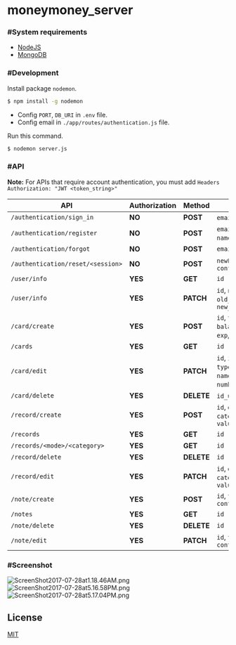 # moneymoney_server

### #System requirements
  - [NodeJS](https://nodejs.org/en/)
  - [MongoDB](https://www.mongodb.com)
  
### #Development
Install package `nodemon`.
```sh
$ npm install -g nodemon
```
  - Config `PORT`, `DB_URI` in `.env` file.
  - Config email in `./app/routes/authentication.js` file.  

Run this command.
```sh
$ nodemon server.js
```

### #API

**Note:** For APIs that require account authentication, you must add `Headers Authorization: "JWT <token_string>"`

API | Authorization | Method | Params
----|-------------|--------|-------
`/authentication/sign_in`|**NO**|**POST**|`email`, `password`|String, String
`/authentication/register`|**NO**|**POST**|`email`, `password`, `name`, `avatar`
`/authentication/forgot`|**NO**|**POST**|`email`
`/authentication/reset/<session>`|**NO**|**POST**|`newPassword`, `confirmPassword`
`/user/info`|**YES**|**GET**|`id`
`/user/info`|**YES**|**PATCH**|`id`, `name`, `avatar`, `old_password`, `new_password`
`/card/create`|**YES**|**POST**|`id`, `type`, `balance`, `name`, `exp`, `number`, `cvv`
`/cards`|**YES**|**GET**|`id`
`/card/edit`|**YES**|**PATCH**|`id`, `id_user`, `type`, `balance`, `name`, `exp`, `number`, `cvv`
`/card/delete`|**YES**|**DELETE**|`id_user`, `id`
`/record/create`|**YES**|**POST**|`id`, `datetime`, `category`, `card`, `value`
`/records`|**YES**|**GET**|`id`
`/records/<mode>/<category>`|**YES**|**GET**|`id`
`/record/delete`|**YES**|**DELETE**|`id`
`/record/edit`|**YES**|**PATCH**|`id`, `datetime`, `category`, `card`, `value`
`/note/create`|**YES**|**POST**|`id`, `title`, `content`
`/notes`|**YES**|**GET**|`id`
`/note/delete`|**YES**|**DELETE**|`id`
`/note/edit`|**YES**|**PATCH**|`id`, `title`, `content`

### #Screenshot
![ScreenShot2017-07-28at1.18.46AM.png](http://sv1.upsieutoc.com/2017/07/28/ScreenShot2017-07-28at1.18.46AM.png)   
![ScreenShot2017-07-28at5.16.58PM.png](http://sv1.upsieutoc.com/2017/07/28/ScreenShot2017-07-28at5.16.58PM.png)  
![ScreenShot2017-07-28at5.17.04PM.png](http://sv1.upsieutoc.com/2017/07/28/ScreenShot2017-07-28at5.17.04PM.png)

## License
[MIT](https://github.com/htdangkhoa/moneymoney_server/blob/master/LICENSE)
